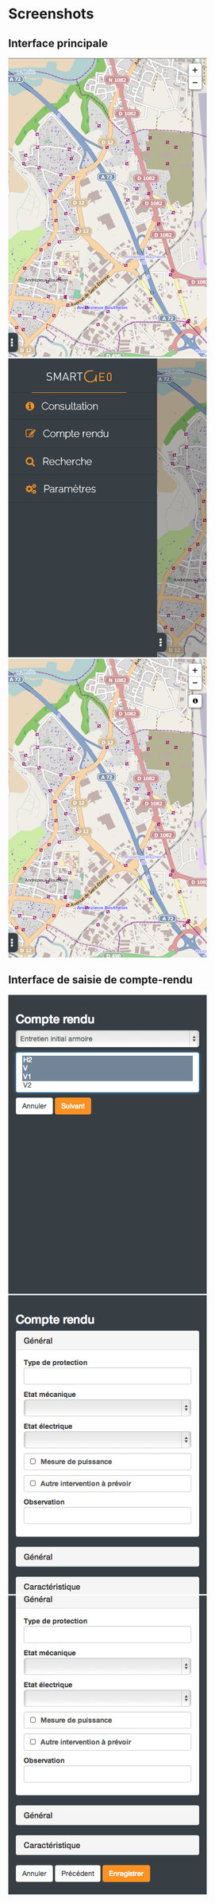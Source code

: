Screenshots
===========

## Interface principale
!["Screenshot 1"](1.png "Screenshot 1")
!["Screenshot 2"](2.png "Screenshot 2")
!["Screenshot 3"](3.png "Screenshot 3")

## Interface de saisie de compte-rendu
!["Screenshot 4"](4.png "Screenshot 4")
!["Screenshot 5"](5.png "Screenshot 5")
!["Screenshot 6"](6.png "Screenshot 6")
